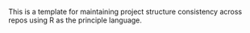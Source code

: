 This is a template for maintaining project structure consistency across repos using R as the principle language.
